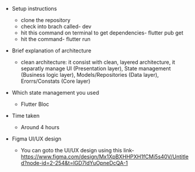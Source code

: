 - Setup instructions
    * clone the repository
    * check into brach called- dev
    * hit this command on terminal to get dependencies- flutter pub get
    * hit the command- flutter run

- Brief explanation of architecture
    * clean architecture: it consist with clean, layered architecture, it separatly manage UI (Presentation layer), State management (Business logic layer), Models/Repositories (Data layer), Erorrs/Constats (Core layer)

- Which state management you used
    * Flutter Bloc

- Time taken
    * Around 4 hours

- Figma UI/UX design
    * You can goto the UI/UX design using this link- 
    https://www.figma.com/design/Mx1XpBXHHPXH1fCMi5s40V/Untitled?node-id=2-254&t=lGD7ldYuOpneDcQA-1     